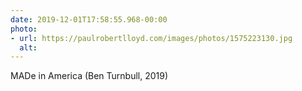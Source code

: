 ```yaml
---
date: 2019-12-01T17:58:55.968-00:00
photo:
- url: https://paulrobertlloyd.com/images/photos/1575223130.jpg
  alt: 
---
```

MADe in America (Ben Turnbull, 2019)
